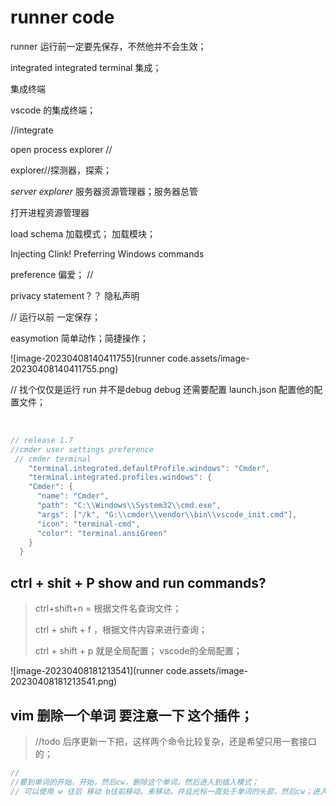 # runner code



runner 运行前一定要先保存，不然他并不会生效；

integrated  integrated terminal  集成；

集成终端

vscode 的集成终端；

//integrate 



open process explorer //  

explorer//探测器，探索；

*server explorer* 服务器资源管理器；服务器总管

打开进程资源管理器



load schema 加载模式；  加载模块；



Injecting Clink!
Preferring Windows commands



preference 偏爱； // 

privacy statement？？  隐私声明

// 运行以前 一定保存；

easymotion 简单动作；简捷操作；

![image-20230408140411755](runner code.assets/image-20230408140411755.png)



// 找个仅仅是运行 run  并不是debug debug 还需要配置 launch.json 配置他的配置文件；

​	

```c
// release 1.7
//cmder user settings preference
 // cmder terminal
    "terminal.integrated.defaultProfile.windows": "Cmder",
    "terminal.integrated.profiles.windows": {
    "Cmder": {
      "name": "Cmder",
      "path": "C:\\Windows\\System32\\cmd.exe",
      "args": ["/k", "G:\\cmder\\vendor\\bin\\vscode_init.cmd"],
      "icon": "terminal-cmd",
      "color": "terminal.ansiGreen"
    }
  }
```







## ctrl + shit + P show and run commands?

>ctrl+shift+n = 根据文件名查询文件；
>
>ctrl + shift + f ，根据文件内容来进行查询；
>
>ctrl + shift + p 就是全局配置； vscode的全局配置；
>
>

![image-20230408181213541](runner code.assets/image-20230408181213541.png)



##  vim 删除一个单词 要注意一下 这个插件；

>//todo 后序更新一下把，这样两个命令比较复杂，还是希望只用一套接口的；
>
>

`````c
// 
//要到单词的开始，开始，然后cw，删除这个单词，然后进入到插入模式；
// 可以使用 w 往后 移动 b往前移动，来移动，并且光标一直处于单词的头部，然后cw；进入到编辑状态；
`````

